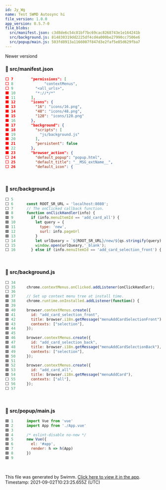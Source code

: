 ```yaml
---
id: Jy_Wg
name: Test SWMD Autosync hi
file_version: 1.0.0
app_version: 0.5.7-0
file_blobs:
  src/manifest.json: c3d8de6c54c81bf7bc69cac8268743e1e164241b
  src/background.js: 814830319dd2225df4cd4a000be27990cc7506e6
  src/popup/main.js: 503fd8913a1166007f847d3e2faf5e85d629fba7
---
```


Newer versiond
<!-- NOTE-swimm-snippet: the lines below links your snippet to Swimm -->
### 📄 src/manifest.json
```json
⬜ 7        "permissions": [
⬜ 8              "contextMenus",
⬜ 9          "<all_urls>",
🟩 10         "*://*/*"
🟩 11       ],
🟩 12       "icons": {
🟩 13         "16": "icons/16.png",
🟩 14         "48": "icons/48.png",
🟩 15         "128": "icons/128.png"
🟩 16       },
🟩 17       "background": {
🟩 18         "scripts": [
🟩 19           "js/background.js"
🟩 20         ],
🟩 21         "persistent": false
🟩 22       },
🟩 23       "browser_action": {
⬜ 24         "default_popup": "popup.html",
⬜ 25         "default_title": "__MSG_extName__",
⬜ 26         "default_icon": {
```

<br/>

<!-- NOTE-swimm-snippet: the lines below links your snippet to Swimm -->
### 📄 src/background.js
```javascript
⬜ 5      
⬜ 6      const ROOT_SR_URL = 'localhost:8080';
⬜ 7      // The onClicked callback function.
🟩 8      function onClickHandler(info) {
🟩 9        if (info.menuItemId == 'add_card_all') {
🟩 10         let query = {
🟩 11           type: 'new',
🟩 12           surl: info.pageUrl
🟩 13         }
⬜ 14         let urlQueary = `${ROOT_SR_URL}/new/${qs.stringify(query)}`;
⬜ 15         window.open(urlQueary,'_blank');
⬜ 16       } else if (info.menuItemId == 'add_card_selection_front') {
```

<br/>

<!-- NOTE-swimm-snippet: the lines below links your snippet to Swimm -->
### 📄 src/background.js
```javascript
⬜ 34     
⬜ 35     chrome.contextMenus.onClicked.addListener(onClickHandler);
⬜ 36     
🟩 37     // Set up context menu tree at install time.
🟩 38     chrome.runtime.onInstalled.addListener(function() {
🟩 39     
🟩 40     browser.contextMenus.create({
🟩 41       id: "add_card_selection_front",
🟩 42       title: browser.i18n.getMessage("menuAddCardSelectionFront"),
🟩 43       contexts: ["selection"],
🟩 44     });
🟩 45     
🟩 46     browser.contextMenus.create({
🟩 47       id: "add_card_selection_back",
🟩 48       title: browser.i18n.getMessage("menuAddCardSelectionBack"),
🟩 49       contexts: ["selection"],
🟩 50     });
🟩 51     
🟩 52     browser.contextMenus.create({
🟩 53       id: "add_card_all",
🟩 54       title: browser.i18n.getMessage("menuAddCard"),
⬜ 55       contexts: ["all"],
⬜ 56     });
⬜ 57     
```

<br/>

<!-- NOTE-swimm-snippet: the lines below links your snippet to Swimm -->
### 📄 src/popup/main.js
```javascript
🟩 1      import Vue from 'vue'
🟩 2      import App from './App.vue'
🟩 3      
🟩 4      /* eslint-disable no-new */
🟩 5      new Vue({
🟩 6        el: '#app',
🟩 7        render: h => h(App)
🟩 8      })
🟩 9      
```

<br/>

This file was generated by Swimm. [Click here to view it in the app](http://localhost:5000/#/repos/Z2l0aHViJTNBJTNBc3ItZXh0ZW5zaW9uJTNBJTNBZG91ZWs=/docs/Jy_Wg). Timestamp: 2021-09-02T10:23:25.655Z (UTC)